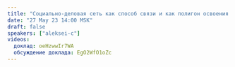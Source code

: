 ```yaml
---
title: "Социально-деловая сеть как способ связи и как полигон освоения управленческих навыков"
date: "27 May 23 14:00 MSK"
draft: false
speakers: ["aleksei-c"]
videos:
  доклад: oeHzwwIr7WA
  обсуждение доклада: EgO2WfO1oZc
---
```

